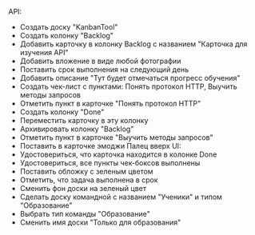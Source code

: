 API:
-	Создать доску "KanbanTool"
-	Создать колонку "Backlog"
-	Добавить карточку в колонку Backlog с названием "Карточка для изучения API"
-	Добавить вложение в виде любой фотографии
-	Поставить срок выполнения на следующий день
-	Добавить описание "Тут будет отмечаться прогресс обучения"
-	Создать чек-лист с пунктами:
 Понять протокол HTTP,
 Выучить методы запросов
-	Отметить пункт в карточке "Понять протокол HTTP"
-	Создать колонку "Done"
-	Переместить карточку в эту колонку
-	Архивировать колонку "Backlog"
-	Отметить пункт в карточке "Выучить методы запросов"
-	Поставить в карточке эмоджи Палец вверх
UI:
-	Удостовериться, что карточка находится в колонке Done
-	Удостовериться, все пункты чек-боксов выполнены
-	Поставить обложку с зеленым цветом
-	Отметить, что задача выполнена в срок
-	Сменить фон доски на зеленый цвет
-	Сделать доску командной с названием "Ученики" и типом "Образование"
-	Выбрать тип команды "Образование"
-	Сменить имя доски "Только для образования"
